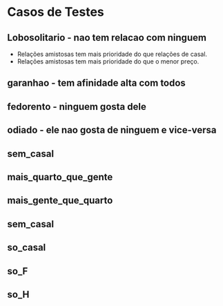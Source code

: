 # Casos de Testes

## Lobosolitario - nao tem relacao com ninguem
- Relações amistosas tem mais prioridade do que relações de casal.
- Relações amistosas tem mais prioridade do que o menor preço.

## garanhao - tem afinidade alta com todos

## fedorento - ninguem gosta dele

## odiado - ele nao gosta de ninguem e vice-versa

## sem_casal

## mais_quarto_que_gente

## mais_gente_que_quarto

## sem_casal

## so_casal

## so_F

## so_H 